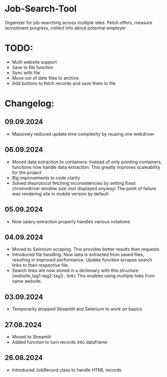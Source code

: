 # Job-Search-Tool
Organizer for job searching across multiple sites. Fetch offers, measure recruitment progress, collect info about potential employer


# TODO:
- Multi website support
- Save to file function
- Sync with file
- Move out of date files to archive
- Add buttons to fetch records and save them to file

# Changelog:
## 09.09.2024
- Massively reduced update time complexity by reusing one webdriver
## 06.09.2024
- Moved data extraction to containers:
Instead of only pointing containers, functions now handle data extraction. This greatly improves scaleability for the project
- Big improvements to code clarity
- Solved *theprotocol* fetching inconsistencies by setting fixed chromedriver window size (not displayed anyway)
The point of failure was rendering site in mobile version by default
## 05.09.2024
- Now salary extraction properly handles various notations
## 04.09.2024
- Moved to *Selenium* scraping. This provides better results than requests.
- Introduced file handling. Now data is extracted from saved files, resulting in improved performance. Update function scrapes search links to their respective file.
- Search links are now stored in a dictionary with this structure: {website_tag1-tag2-tag3 : link} This enables using multiple links from same website.
## 03.09.2024
- Temporarily dropped Streamlit and Selenium to work on basics.
## 27.08.2024
- Moved to Streamlit
- Added function to turn records into dataframe
## 26.08.2024
- Introduced JobRecord class to handle HTML records
